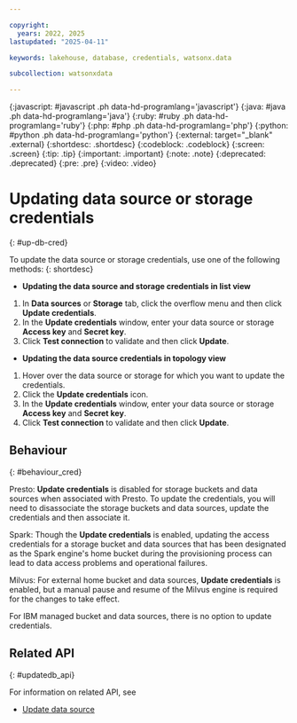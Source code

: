 ```yaml
---

copyright:
  years: 2022, 2025
lastupdated: "2025-04-11"

keywords: lakehouse, database, credentials, watsonx.data

subcollection: watsonxdata

---
```


{:javascript: #javascript .ph data-hd-programlang='javascript'}
{:java: #java .ph data-hd-programlang='java'}
{:ruby: #ruby .ph data-hd-programlang='ruby'}
{:php: #php .ph data-hd-programlang='php'}
{:python: #python .ph data-hd-programlang='python'}
{:external: target="_blank" .external}
{:shortdesc: .shortdesc}
{:codeblock: .codeblock}
{:screen: .screen}
{:tip: .tip}
{:important: .important}
{:note: .note}
{:deprecated: .deprecated}
{:pre: .pre}
{:video: .video}

# Updating data source or storage credentials
{: #up-db-cred}

To update the data source or storage credentials, use one of the following methods:
{: shortdesc}

- **Updating the data source and storage credentials in list view**

1. In **Data sources** or **Storage** tab, click the overflow menu and then click **Update credentials**.
2. In the **Update credentials** window, enter your data source or storage **Access key** and **Secret key**.
3. Click **Test connection** to validate and then click **Update**.

- **Updating the data source credentials in topology view**

1. Hover over the data source or storage for which you want to update the credentials.
2. Click the **Update credentials** icon.
3. In the **Update credentials** window, enter your data source or storage **Access key** and **Secret key**.
4. Click **Test connection** to validate and then click **Update**.

## Behaviour
{: #behaviour_cred}

Presto: **Update credentials** is disabled for storage buckets and data sources when associated with Presto. To update the credentials, you will need to disassociate the storage buckets and data sources, update the credentials and then associate it.

Spark: Though the **Update credentials** is enabled, updating the access credentials for a storage bucket and data sources that has been designated as the Spark engine's home bucket during the provisioning process can lead to data access problems and operational failures.

Milvus: For external home bucket and data sources, **Update credentials** is enabled, but a manual pause and resume of the Milvus engine is required for the changes to take effect.

   For IBM managed bucket and data sources, there is no option to update credentials.



## Related API
{: #updatedb_api}

For information on related API, see
* [Update data source](https://cloud.ibm.com/apidocs/watsonxdata#update-database)
